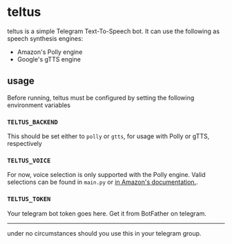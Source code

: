 # teltus
teltus is a simple Telegram Text-To-Speech bot. It can use the following as speech synthesis engines:
* Amazon's Polly engine
* Google's gTTS engine

## usage
Before running, teltus must be configured by setting the following environment variables

### ```TELTUS_BACKEND```
This should be set either to ```polly``` or ```gtts```, for usage with Polly or gTTS, respectively

### ```TELTUS_VOICE```
For now, voice selection is only supported with the Polly engine. Valid selections can be found in ```main.py``` or [in Amazon's documentation.](https://docs.aws.amazon.com/polly/latest/dg/voicelist.html).

### ```TELTUS_TOKEN```
Your telegram bot token goes here. Get it from BotFather on telegram.

---

under no circumstances should you use this in your telegram group.
